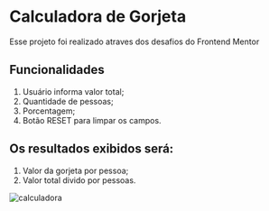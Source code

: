 # Calculadora de Gorjeta

Esse projeto foi realizado atraves dos desafios do Frontend Mentor

## Funcionalidades

1. Usuário informa valor total;
2. Quantidade de pessoas;
3. Porcentagem;
4. Botão RESET para limpar os campos.

## Os resultados exibidos será:

1. Valor da gorjeta por pessoa;
2. Valor total divido por pessoas.

![calculadora](https://github.com/elainesantos-in/calculadora-de-gorjeta/assets/101003900/4ebe8b80-87de-4a23-98ad-3ce895820f21)

